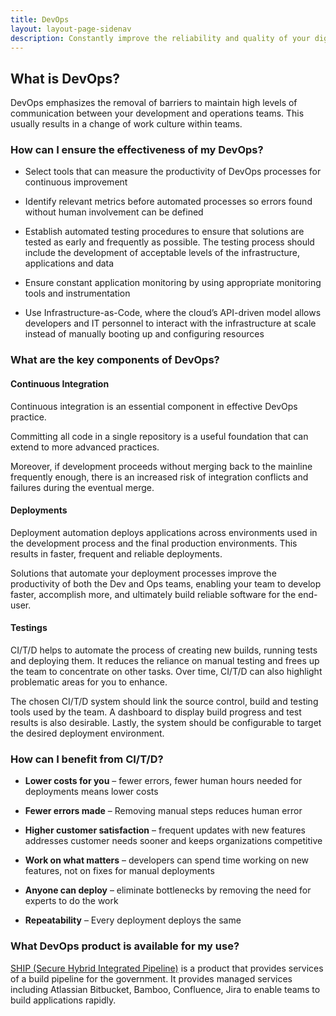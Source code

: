 ```yaml
---
title: DevOps
layout: layout-page-sidenav
description: Constantly improve the reliability and quality of your digital service through automation and continuous delivery
---
```


## What is DevOps?

DevOps emphasizes the removal of barriers to maintain high levels of communication between your development and operations teams. This usually results in a change of work culture within teams.

### How can I ensure the effectiveness of my DevOps?

- Select tools that can measure the productivity of DevOps processes for continuous improvement

- Identify relevant metrics before automated processes so errors found without human involvement can be defined

- Establish automated testing procedures to ensure that solutions are tested as early and frequently as possible. The testing process should include the development of acceptable levels of the infrastructure, applications and data

- Ensure constant application monitoring by using appropriate monitoring tools and instrumentation

- Use Infrastructure-as-Code, where the cloud’s API-driven model allows developers and IT personnel to interact with the infrastructure at scale instead of manually booting up and configuring resources

### What are the key components of DevOps?

#### Continuous Integration

Continuous integration is an essential component in effective DevOps practice.

Committing all code in a single repository is a useful foundation that can extend to more advanced practices.

Moreover, if development proceeds without merging back to the mainline frequently enough, there is an increased risk of integration conflicts and failures during the eventual merge.

#### Deployments

Deployment automation deploys applications across environments used in the development process and the final production environments. This results in faster, frequent and reliable deployments.

Solutions that automate your deployment processes improve the productivity of both the Dev and Ops teams, enabling your team to develop faster, accomplish more, and ultimately build reliable software for the end-user.

#### Testings

CI/T/D helps to automate the process of creating new builds, running tests and deploying them. It reduces the reliance on manual testing and frees up the team to concentrate on other tasks. Over time, CI/T/D can also highlight problematic areas for you to enhance.

The chosen CI/T/D system should link the source control, build and testing tools used by the team. A dashboard to display build progress and test results is also desirable. Lastly, the system should be configurable to target the desired deployment environment.

### How can I benefit from CI/T/D?

- **Lower costs for you** – fewer errors, fewer human hours needed for deployments means lower costs

- **Fewer errors made** – Removing manual steps reduces human error

- **Higher customer satisfaction** – frequent updates with new features addresses customer needs sooner and keeps organizations competitive

- **Work on what matters** – developers can spend time working on new features, not on fixes for manual deployments

- **Anyone can deploy** – eliminate bottlenecks by removing the need for experts to do the work

- **Repeatability** – Every deployment deploys the same

### What DevOps product is available for my use?

[SHIP (Secure Hybrid Integrated Pipeline)](/technologies/devops/ship) is a product that provides services of a build pipeline for the government. It provides managed services including Atlassian Bitbucket, Bamboo, Confluence, Jira to enable teams to build applications rapidly.
